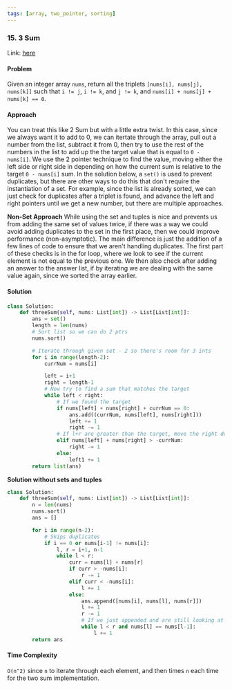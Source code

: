 ```yaml
---
tags: [array, two_pointer, sorting]
---
```


### 15. 3 Sum

Link: [here](https://leetcode.com/problems/3sum/description/)

#### Problem
Given an integer array `nums`, return all the triplets `[nums[i], nums[j], nums[k]]` such that `i != j`, `i != k`, and `j != k`, and `nums[i] + nums[j] + nums[k] == 0`.

#### Approach
You can treat this like 2 Sum but with a little extra twist. In this case, since we always want it to add to 0, we can itertate through the array, pull out a number from the list, subtract it from 0, then try to use the rest of the numbers in the list to add up the the target value that is equal to `0 - nums[i]`. 
We use the 2 pointer technique to find the value, moving either the left side or right side in depending on how the current sum is relative to the target `0 - nums[i]` sum. 
In the solution below, a `set()` is used to prevent duplicates, but there are other ways to do this that don't require the instantiation of a set. For example, since the list is already sorted, we can just check for duplicates after a triplet is found, and advance the left and right pointers until we get a new number, but there are multiple approaches. 

**Non-Set Approach**
While using the set and tuples is nice and prevents us from adding the same set of values twice, if there was a way we could avoid adding duplicates to the set in the first place, then we could improve performance (non-asymptotic). 
The main difference is just the addition of a few lines of code to ensure that we aren't handling duplicates. The first part of these checks is in the for loop, where we look to see if the current element is not equal to the previous one. We then also check after adding an answer to the answer list, if by iterating we are dealing with the same value again, since we sorted the array earlier. 

#### Solution
```python 
class Solution:
    def threeSum(self, nums: List[int]) -> List[List[int]]:
        ans = set()
        length = len(nums)
        # Sort list so we can do 2 ptrs
        nums.sort()

        # Iterate through given set - 2 so there's room for 3 ints
        for i in range(length-2):
            currNum = nums[i]

            left = i+1
            right = length-1
            # Now try to find a sum that matches the target
            while left < right: 
                # If we found the target
                if nums[left] + nums[right] + currNum == 0:
                    ans.add((currNum, nums[left], nums[right]))
                    left += 1
                    right -= 1
                # If l+r are greater than the target, move the right down
                elif nums[left] + nums[right] > -currNum:
                    right -= 1
                else:
                    left1 += 1
        return list(ans)
```

**Solution without sets and tuples**
```python
class Solution:
    def threeSum(self, nums: List[int]) -> List[List[int]]:
        n = len(nums)
        nums.sort()
        ans = []

        for i in range(n-2):
            # Skips duplicates
            if i == 0 or nums[i-1] != nums[i]:
                l, r = i+1, n-1
                while l < r:
                    curr = nums[l] + nums[r]
                    if curr > -nums[i]:
                        r -= 1
                    elif curr < -nums[i]:
                        l += 1
                    else:
                        ans.append([nums[i], nums[l], nums[r]])
                        l += 1
                        r -= 1
                        # If we just appended and are still looking at a duplicate
                        while l < r and nums[l] == nums[l-1]:
                            l += 1
        return ans
```

#### Time Complexity
`O(n^2)` since `n` to iterate through each element, and then times `n` each time for the two sum implementation.